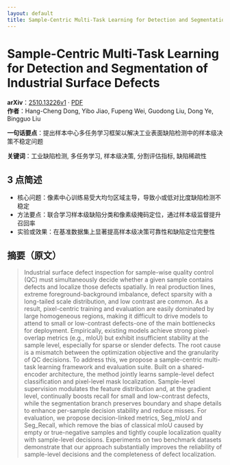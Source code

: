 ```yaml
---
layout: default
title: Sample-Centric Multi-Task Learning for Detection and Segmentation of Industrial Surface Defects
---
```


# Sample-Centric Multi-Task Learning for Detection and Segmentation of Industrial Surface Defects
**arXiv**：[2510.13226v1](https://arxiv.org/abs/2510.13226) · [PDF](https://arxiv.org/pdf/2510.13226.pdf)  
**作者**：Hang-Cheng Dong, Yibo Jiao, Fupeng Wei, Guodong Liu, Dong Ye, Bingguo Liu  

**一句话要点**：提出样本中心多任务学习框架以解决工业表面缺陷检测中的样本级决策不稳定问题

**关键词**：工业缺陷检测, 多任务学习, 样本级决策, 分割评估指标, 缺陷稀疏性

## 3 点简述
- 核心问题：像素中心训练易受大均匀区域主导，导致小或低对比度缺陷检测不稳定
- 方法要点：联合学习样本级缺陷分类和像素级掩码定位，通过样本级监督提升召回率
- 实验或效果：在基准数据集上显著提高样本级决策可靠性和缺陷定位完整性

## 摘要（原文）

> Industrial surface defect inspection for sample-wise quality control (QC)
> must simultaneously decide whether a given sample contains defects and localize
> those defects spatially. In real production lines, extreme
> foreground-background imbalance, defect sparsity with a long-tailed scale
> distribution, and low contrast are common. As a result, pixel-centric training
> and evaluation are easily dominated by large homogeneous regions, making it
> difficult to drive models to attend to small or low-contrast defects-one of the
> main bottlenecks for deployment. Empirically, existing models achieve strong
> pixel-overlap metrics (e.g., mIoU) but exhibit insufficient stability at the
> sample level, especially for sparse or slender defects. The root cause is a
> mismatch between the optimization objective and the granularity of QC
> decisions. To address this, we propose a sample-centric multi-task learning
> framework and evaluation suite. Built on a shared-encoder architecture, the
> method jointly learns sample-level defect classification and pixel-level mask
> localization. Sample-level supervision modulates the feature distribution and,
> at the gradient level, continually boosts recall for small and low-contrast
> defects, while the segmentation branch preserves boundary and shape details to
> enhance per-sample decision stability and reduce misses. For evaluation, we
> propose decision-linked metrics, Seg_mIoU and Seg_Recall, which remove the bias
> of classical mIoU caused by empty or true-negative samples and tightly couple
> localization quality with sample-level decisions. Experiments on two benchmark
> datasets demonstrate that our approach substantially improves the reliability
> of sample-level decisions and the completeness of defect localization.

